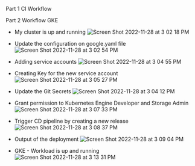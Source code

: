 Part 1 CI Workflow


Part 2 Workflow GKE

- My cluster is up and running 
![Screen Shot 2022-11-28 at 3 02 18 PM](https://user-images.githubusercontent.com/48584294/204399014-7d16c9a7-62a0-4440-90bc-994b9a926c2e.png)

- Update the configuration on google.yaml file
![Screen Shot 2022-11-28 at 3 02 54 PM](https://user-images.githubusercontent.com/48584294/204399089-528b9773-8b9f-49ad-8c34-31af2c1356bf.png)

- Adding service accounts
![Screen Shot 2022-11-28 at 3 04 55 PM](https://user-images.githubusercontent.com/48584294/204399349-f15cd5fb-476f-4a63-96c3-f297b8a00a04.png)

- Creating Key for the new service account
![Screen Shot 2022-11-28 at 3 05 27 PM](https://user-images.githubusercontent.com/48584294/204399402-b157ed5d-72b0-4ceb-8343-d0f0f4bc0410.png)

- Update the Git Secrets
![Screen Shot 2022-11-28 at 3 04 12 PM](https://user-images.githubusercontent.com/48584294/204399258-1c01fb62-5ee9-45fe-b319-a3f859be57ae.png)

- Grant permission to Kubernetes Engine Developer and Storage Admin
![Screen Shot 2022-11-28 at 3 07 33 PM](https://user-images.githubusercontent.com/48584294/204399627-563cd7c2-0f75-4e06-a309-97af0b7c3b56.png)

- Trigger CD pipeline by creating a new release
![Screen Shot 2022-11-28 at 3 08 37 PM](https://user-images.githubusercontent.com/48584294/204399764-79a139be-d219-4890-8c65-fffad3da8024.png)

- Output of the deployment
![Screen Shot 2022-11-28 at 3 09 04 PM](https://user-images.githubusercontent.com/48584294/204399826-24a1e76d-8ee6-4abd-9535-f17c16ac029a.png)

- GKE - Workload is up and running
![Screen Shot 2022-11-28 at 3 13 31 PM](https://user-images.githubusercontent.com/48584294/204400375-17dc54f5-16bd-453e-9410-47565669f1d1.png)

